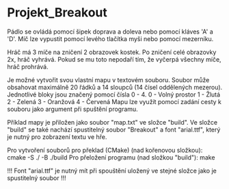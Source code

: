 # Projekt_Breakout

Pádlo se ovládá pomocí šipek doprava a doleva nebo pomocí kláves 'A' a 'D'.
Míč lze vypustit pomocí levého tlačítka myši nebo pomocí mezerníku.

Hráč má 3 míče na zničení 2 obrazovek kostek.
Po zničení celé obrazovky 2x, hráč vyhrává. Pokud se mu toto nepodaří tím, že vyčerpá všechny míče, hráč prohrává.

Je možné vytvořit svou vlastní mapu v textovém souboru.
Soubor může obsahovat maximálně 20 řádků a 14 sloupců (14 čísel oddělených mezerou).
Jednotlivé bloky jsou značený pomocí čísla 0 - 4.
0 - Volný prostor
1 - Žlutá
2 - Zelená
3 - Oranžová
4 - Červená
Mapu lze využít pomocí zadání cesty k souboru jako argument při spuštění programu.

Příklad mapy je přiložen jako soubor "map.txt" ve složce "build".
Ve složce "build" se také nachází spustitelný soubor "Breakout" a font "arial.ttf", který je nutný pro zobrazení textu ve hře.

Pro vytvoření souborů pro překlad (CMake) (nad kořenovou složkou): cmake -S ./ -B ./build
Pro přeložení programu (nad složkou "build"): make

!!! Font "arial.ttf" je nutný mít při spouštění uložený ve stejné složce jako je spustitelný soubor !!!
